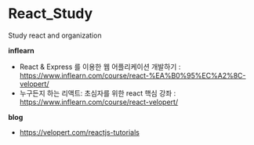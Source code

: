 # React_Study

Study react and organization  

**inflearn**
- React & Express 를 이용한 웹 어플리케이션 개발하기 : https://www.inflearn.com/course/react-%EA%B0%95%EC%A2%8C-velopert/
- 누구든지 하는 리액트: 초심자를 위한 react 핵심 강좌 : https://www.inflearn.com/course/react-velopert/

**blog**
- https://velopert.com/reactjs-tutorials

